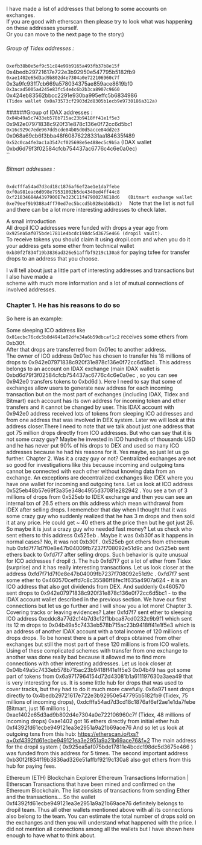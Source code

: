 I have made a list of addresses that belong to some accounts on exchanges.  
If you are good with etherscan then please try to look what was happening on these addresses yourself.  
Or you can move to the next page to the story:)  

###### Group of Tidex addresses :
``
0xefb38b0e5ef9c51c84e99b9165a493fb37b8e15f  
``
0x4bedb29721617e722e3b92950e547795b5182fb9  
``
0xae1402e65d3ad9b802d4e7304a0e722106960c7f  
``
0x3a9fc93ff7cb669a578034375ae859ace8619bf0  
``
0x3acad5005a4245e83fc54e4c6b2b3ca8907c9660  
``
0x424eb83562bbcc2291e930ba995effc5b6834986  
``
(Tidex wallet 0x0a73573cf2903d2d8305b1ecb9e9730186a312a)  
``


######Group of IDAX addresses :  
``
0x04b49a5c7433eb578b715ac23b9418ff41e1f5e3  
``
0x942e07971838c920f31e878c136e0f72cc6d5bc1
``
0x16c929c7ede967dd5cde84b05d0d5acce84dd2e3
``
0x068a69cb6f3bba48f60876228331aa184635f489
``
0x52c0ca4fe3ac1a3547cf025698e5e488ec5c9b5a
``
(IDAX wallet 0xbd6d79f3f02584cfcb754437ac6776c4c6e0a0ec)  
``
###### Bitmart addresses :  
``
0xdcfffa54ad7d3cd18c1876af6ef2ae1e1da7febe  
0xf0a981eac6d098e79531002b5de4340ed4ff44c8  
0xf21834684A4397900E7e323C11f4790027AE18d6  
(Bitmart exchange wallet 0xe79eef9b9388a4ff70ed7ec5bccd5b928ebb8bd1)  
``
Note that the list is not full and there can be a lot more interesting addresses to check later.  

A small introduction  
All dropil ICO addresses were funded with drops a year ago from  
``
0x925ea5af075bde17811e4bcdc198dc5d3675e466 (dropil vault).
``  
To receive tokens you should claim it using dropil.com and when you do it your address gets some ether from technical wallet  
``
0xb30f2f834f19b3836ad326e51affbf9219c130a8
``
for paying txfee for transfer drops to an address that you choose.  

I will tell about just a little part of interesting addresses and transactions but I also have made a  
scheme with much more information and a lot of mutual connections of involved addresses.  

### Chapter 1. He has his reasons to do so
So here is an example:  

Some sleeping ICO address like
``
0x01ecbc76cdc5b8d4941e02dfe34a6b59dbcaf1c2
``
receives some ethers from 0xb30f.  
After that drops are transferred from 0x01ec to another address.  
The owner of ICO address 0x01ec has chosen to transfer his 18 millions of drops to
0x942e07971838c920f31e878c136e0f72cc6d5bc1 . This address belongs to an account on
IDAX exchange (main IDAX wallet is 0xbd6d79f3f02584cfcb754437ac6776c4c6e0a0ec , so you
can see 0x942e0 transfers tokens to 0xbd6d ).
Here I need to say that some of exchanges allow users to generate new address for each
incoming transaction but on the most part of exchanges (including IDAX, Tidex and Bitmart)
each account has its own address for incoming token and ether transfers and it cannot be
changed by user.
This IDAX account with 0x942e0 address received lots of tokens from sleeping ICO addresses
and from one address that was involved in DEX system. Later we will look at this address
closer.There I need to note that we talk about just one address that got 75 million drops
directly from ICO addresses.
But who can say that it is not some crazy guy? Maybe he invested in ICO hundreds of
thousands USD and he has never put 90% of his drops to DEX and used so many ICO
addresses because he had his reasons for it. Yes maybe, so just let us go further.
Chapter 2. Was it a crazy guy or not?
Centralized exchanges are not so good for investigations like this because incoming and
outgoing txns cannot be connected with each other without knowing data from an exchange.
An exceptions are decentralized exchanges like IDEX where you have one wallet for incoming
and outgoing txns.
Let us look at ICO address 0x525eb48b57e69f3a35e348c4955d37081e282942 .
You see a txn of 3 millions of drops from 0x525eb to IDEX exchange and then you can see an
internal txn of 26.5 ethers on this address which mean withdrawal from IDEX after selling drops.
I rememeber that day when I thought that it was some crazy guy who suddenly realized that he
has 3 m drops and then sold it at any price. He could get ~ 40 ethers at the price then but he got
just 26. So maybe it is just a crazy guy who needed fast money?
Let us check who sent ethers to this address 0x525eb . Maybe it was 0xb30f as it happens in
normal cases? No, it was not 0xb30f .
0x525eb got ethers from ethereum hub 0xfd7f71d7f0e8e47b04009fb7237f708092e51d9c and
0x525eb sent ethers back to 0xfd7f7 after selling drops. Such behavior is quite unusual for ICO
addresses f dropil :). The hub 0xfd7f7 got a lot of ether from Tidex (surprise) and it has really
interesting transactions.
Let us look closer at the address 0xfd7f71d7f0e8e47b04009fb7237f708092e51d9c .
0xfd7f7 sent some ether to 0x460570ceffd7c8c35586ff8fec1f635a4907a624 - it is an ICO
address that also got dividends from DEX. And suddenly 0x460570 sent drops to
0x942e07971838c920f31e878c136e0f72cc6d5bc1 - to the IDAX account wallet described in the
previous section. We have our first connections but let us go further and I will show you a lot
more!
Chapter 3. Covering tracks or leaving evidences?
Later 0xfd7f7 sent ether to sleeping ICO address
0xcddc8a77d2c14b7d3c12f1bbca87cd0232c9b9f1 which sent its 12 m drops to
0x04b49a5c7433eb578b715ac23b9418ff41e1f5e3 which is an address of another IDAX
account with a total income of 120 millions of drops drops.
To be honest there is a part of drops obtained from other exchanges but still the most part of
these 120 millions is from ICO wallets. Using of these complicated schemes with transfer from
one exchange to another was done really bad because it allowed me to find more connections
with other interesting addresses.
Let us look closer at 0x04b49a5c7433eb578b715ac23b9418ff41e1f5e3
0x04b49 has got some part of tokens from 0x6a9717964154d72d43081b1a611197630a3aea49
that is very interesting for us. It is some little hub for drops that was used to cover tracks, but
they had to do it much more carefully.
0x6a971 sent drops directly to
0x4bedb29721617e722e3b92950e547795b5182fb9 (Tidex, 75 millions of incoming drops),
0xdcfffa54ad7d3cd18c1876af6ef2ae1e1da7febe (Bitmart, just 16 millions ),
0xae1402e65d3ad9b802d4e7304a0e722106960c7f (Tidex, 48 millions of incoming drops)
0xae1402 got 16 ethers directly from initial ether hub
0xf4392fd61ecbe949121ea3e2951a9a21b69ace76
And so let us look at outgoing txns from this hub:
https://etherscan.io/txs?a=0xf4392fd61ecbe949121ea3e2951a9a21b69ace76&f=2
The main address for the dropil system ( 0x925ea5af075bde17811e4bcdc198dc5d3675e466 )
was funded from this address for 5 times. The second important address
0xb30f2f834f19b3836ad326e51affbf9219c130a8 also got ethers from this hub for paying fees.

Ethereum (ETH) Blockchain Explorer
Ethereum Transactions Information | Etherscan
Transactions that have been mined and confirmed on the Ethereum Blockchain. The list consists of transactions from sending Ether and the transactions...
So the wallet 0xf4392fd61ecbe949121ea3e2951a9a21b69ace76 definitely belongs to
dropil team.
Thus all other wallets mentioned above with all its connections also belong to the team. You can
estimate the total number of drops sold on the exchanges and then you will understand what
happened with the price.
I did not mention all connections among all the wallets but I have shown here enough to have
what to think about.
